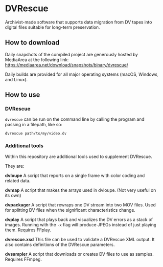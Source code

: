 # DVRescue

Archivist-made software that supports data migration from DV tapes into digital files suitable for long-term preservation.

## How to download

Daily snapshots of the compiled project are generously hosted by MediaArea at the following link: https://mediaarea.net/download/snapshots/binary/dvrescue/

Daily builds are provided for all major operating systems (macOS, Windows, and Linux).

## How to use

### DVRescue

`dvrescue` can be run on the command line by calling the program and passing in a filepath, like so:

`dvrescue path/to/my/video.dv`

### Additional tools

Within this repository are additional tools used to supplement DVRescue.

They are:

**dvloupe** A script that reports on a single frame with color coding and related data.

**dvmap** A script that makes the arrays used in dvloupe. (Not very useful on its own)

**dvpackager** A script that rewraps one DV stream into two MOV files. Used for splitting DV files when the significant characteristics change.

**dvplay** A script that plays back and visualizes the DV errors as a stack of images. Running with the `-x` flag will produce JPEGs instead of just playing them. Requires FFplay. 

**dvrescue.xsd** This file can be used to validate a DVRescue XML output. It also contains definitions of the DVRescue parameters.

**dvsampler** A script that downloads or creates DV files to use as samples. Requires FFmpeg.